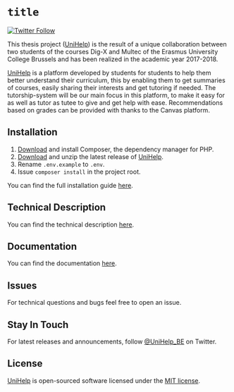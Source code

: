 # `title` 

[![Twitter Follow](https://img.shields.io/twitter/follow/UniHelp_BE.svg?style=social&label=Follow)](https://twitter.com/UniHelp_BE)

This thesis project ([UniHelp](https://unihelp.be/)) is the result of a unique 
collaboration between two students of the courses Dig-X and Multec of the 
Erasmus University College Brussels and has been realized in the academic 
year 2017-2018.

[UniHelp](https://unihelp.be/) is a platform developed by students for students 
to help them better understand their curriculum, this by enabling them to get 
summaries of courses, easily sharing their interests and get tutoring if needed.
The tutorship-system will be our main focus in this platform, to make it easy
for as well as tutor as tutee to give and get help with ease. Recommendations
based on grades can be provided with thanks to the Canvas platform.

## Installation

1. [Download](https://getcomposer.org/download/) and install Composer, the dependency manager for PHP.  
2. [Download](https://github.com/df-jonas/UniHelp/releases) and unzip the latest release of [UniHelp](https://github.com/df-jonas/UniHelp/releases).  
3. Rename `.env.example` to `.env`.  
4. Issue `composer install` in the project root.

You can find the full installation guide [here](https://github.com/df-jonas/UniHelp/wiki/Installation).

## Technical Description

You can find the technical description [here](https://github.com/df-jonas/UniHelp/wiki/Technical-description).

## Documentation

You can find the documentation [here](https://github.com/df-jonas/UniHelp/wiki).

## Issues

For technical questions and bugs feel free to open an issue.

## Stay In Touch

For latest releases and announcements, follow [@UniHelp_BE](https://twitter.com/UniHelp_BE) on Twitter.

## License

[UniHelp](https://unihelp.be/) is open-sourced software licensed under the [MIT license](https://opensource.org/licenses/MIT).
